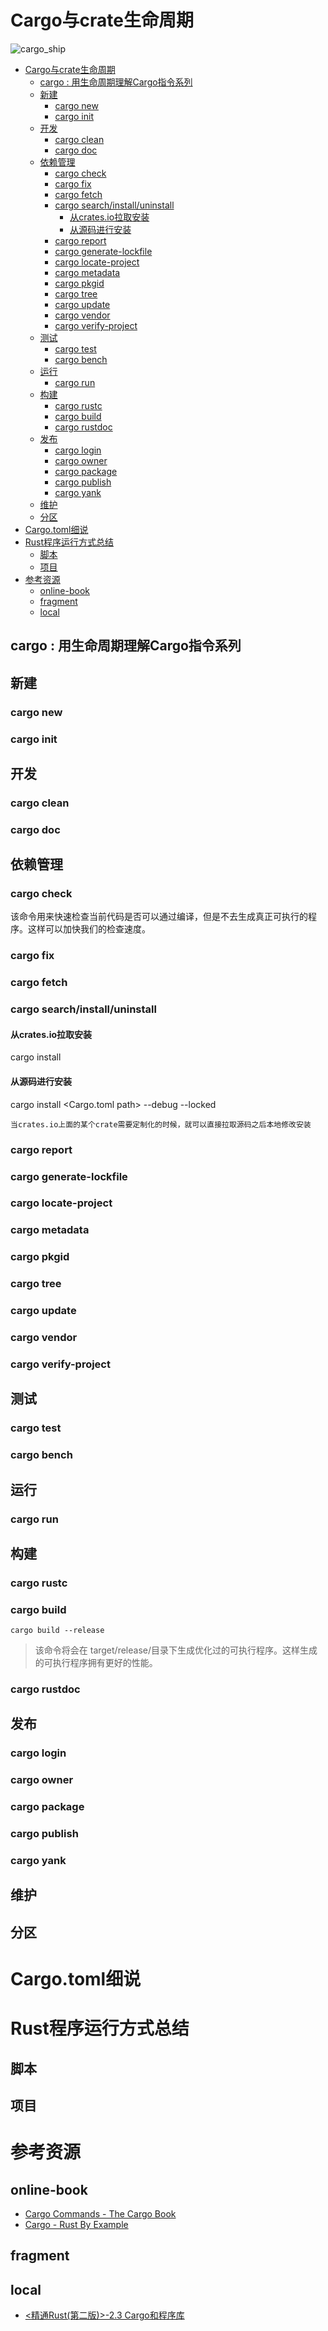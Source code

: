 # Cargo与crate生命周期

![cargo_ship](https://raw.githubusercontent.com/KuanHsiaoKuo/writing_materials/main/imgs/cargo_ship.jpeg)

<!--ts-->
* [Cargo与crate生命周期](#cargo与crate生命周期)
   * [cargo : 用生命周期理解Cargo指令系列](#cargo--用生命周期理解cargo指令系列)
   * [新建](#新建)
      * [cargo new](#cargo-new)
      * [cargo init](#cargo-init)
   * [开发](#开发)
      * [cargo clean](#cargo-clean)
      * [cargo doc](#cargo-doc)
   * [依赖管理](#依赖管理)
      * [cargo check](#cargo-check)
      * [cargo fix](#cargo-fix)
      * [cargo fetch](#cargo-fetch)
      * [cargo search/install/uninstall](#cargo-searchinstalluninstall)
         * [从crates.io拉取安装](#从cratesio拉取安装)
         * [从源码进行安装](#从源码进行安装)
      * [cargo report](#cargo-report)
      * [cargo generate-lockfile](#cargo-generate-lockfile)
      * [cargo locate-project](#cargo-locate-project)
      * [cargo metadata](#cargo-metadata)
      * [cargo pkgid](#cargo-pkgid)
      * [cargo tree](#cargo-tree)
      * [cargo update](#cargo-update)
      * [cargo vendor](#cargo-vendor)
      * [cargo verify-project](#cargo-verify-project)
   * [测试](#测试)
      * [cargo test](#cargo-test)
      * [cargo bench](#cargo-bench)
   * [运行](#运行)
      * [cargo run](#cargo-run)
   * [构建](#构建)
      * [cargo rustc](#cargo-rustc)
      * [cargo build](#cargo-build)
      * [cargo rustdoc](#cargo-rustdoc)
   * [发布](#发布)
      * [cargo login](#cargo-login)
      * [cargo owner](#cargo-owner)
      * [cargo package](#cargo-package)
      * [cargo publish](#cargo-publish)
      * [cargo yank](#cargo-yank)
   * [维护](#维护)
   * [分区](#分区)
* [Cargo.toml细说](#cargotoml细说)
* [Rust程序运行方式总结](#rust程序运行方式总结)
   * [脚本](#脚本)
   * [项目](#项目)
* [参考资源](#参考资源)
   * [online-book](#online-book)
   * [fragment](#fragment)
   * [local](#local)

<!-- Created by https://github.com/ekalinin/github-markdown-toc -->
<!-- Added by: runner, at: Tue Jul 19 11:32:52 UTC 2022 -->

<!--te-->

## cargo <cmd>: 用生命周期理解Cargo指令系列

## 新建

### cargo new

### cargo init

## 开发

### cargo clean

### cargo doc

## 依赖管理

### cargo check

该命令用来快速检查当前代码是否可以通过编译，但是不去生成真正可执行的程序。这样可以加快我们的检查速度。

### cargo fix

### cargo fetch

### cargo search/install/uninstall

#### 从crates.io拉取安装

cargo install <crate>

#### 从源码进行安装

cargo install <Cargo.toml path> --debug --locked

```admonish tip title='具体应用'
当crates.io上面的某个crate需要定制化的时候，就可以直接拉取源码之后本地修改安装
```

### cargo report

### cargo generate-lockfile

### cargo locate-project

### cargo metadata

### cargo pkgid

### cargo tree

### cargo update

### cargo vendor

### cargo verify-project

## 测试

### cargo test

### cargo bench

## 运行

### cargo run

## 构建

### cargo rustc

### cargo build

```shell
cargo build --release
```

> 该命令将会在 target/release/目录下生成优化过的可执行程序。这样生成的可执行程序拥有更好的性能。

### cargo rustdoc

## 发布

### cargo login

### cargo owner

### cargo package

### cargo publish

### cargo yank

## 维护

## 分区

# Cargo.toml细说

# Rust程序运行方式总结

## 脚本

## 项目

# 参考资源

## online-book

- [Cargo Commands - The Cargo Book](https://doc.rust-lang.org/cargo/commands/index.html)
- [Cargo - Rust By Example](https://doc.rust-lang.org/stable/rust-by-example/cargo.html)

## fragment

## local

- [<精通Rust(第二版)>-2.3 Cargo和程序库](marginnote3app://note/607C0511-4592-4F59-A8C0-AD8017A503FE)
